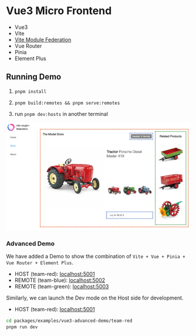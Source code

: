 # Vue3 Micro Frontend

- Vue3
- Vite
- [Vite Module Federation](https://github.com/originjs/vite-plugin-federation)
- Vue Router
- Pinia
- Element Plus

## Running Demo

1. ```pnpm install```

2. ```pnpm build:remotes && pnpm serve:remotes```

3. run ```pnpm dev:hosts``` in another terminal

![](./docs/demo.jpg)

### Advanced Demo
We have added a Demo to show the combination of `Vite + Vue + Pinia + Vue Router + Element Plus`.

- HOST (team-red): [localhost:5001](http://localhost:5001/)
- REMOTE (team-blue): [localhost:5002](http://localhost:5002/)
- REMOTE (team-green): [localhost:5003](http://localhost:5003/)

Similarly, we can launch the Dev mode on the Host side for development.
- HOST (team-red): [localhost:5001](http://localhost:5001/)
```bash
cd packages/examples/vue3-advanced-demo/team-red
pnpm run dev
```
